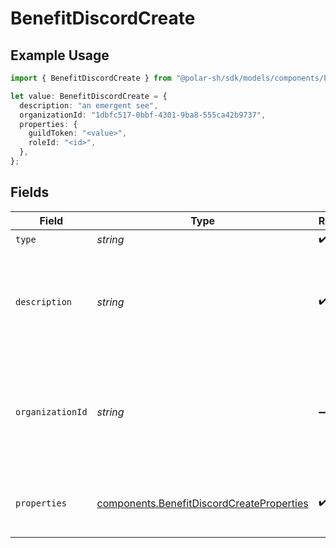 # BenefitDiscordCreate

## Example Usage

```typescript
import { BenefitDiscordCreate } from "@polar-sh/sdk/models/components/benefitdiscordcreate.js";

let value: BenefitDiscordCreate = {
  description: "an emergent see",
  organizationId: "1dbfc517-0bbf-4301-9ba8-555ca42b9737",
  properties: {
    guildToken: "<value>",
    roleId: "<id>",
  },
};
```

## Fields

| Field                                                                                                  | Type                                                                                                   | Required                                                                                               | Description                                                                                            | Example                                                                                                |
| ------------------------------------------------------------------------------------------------------ | ------------------------------------------------------------------------------------------------------ | ------------------------------------------------------------------------------------------------------ | ------------------------------------------------------------------------------------------------------ | ------------------------------------------------------------------------------------------------------ |
| `type`                                                                                                 | *string*                                                                                               | :heavy_check_mark:                                                                                     | N/A                                                                                                    |                                                                                                        |
| `description`                                                                                          | *string*                                                                                               | :heavy_check_mark:                                                                                     | The description of the benefit. Will be displayed on products having this benefit.                     |                                                                                                        |
| `organizationId`                                                                                       | *string*                                                                                               | :heavy_minus_sign:                                                                                     | The ID of the organization owning the benefit. **Required unless you use an organization token.**      | 1dbfc517-0bbf-4301-9ba8-555ca42b9737                                                                   |
| `properties`                                                                                           | [components.BenefitDiscordCreateProperties](../../models/components/benefitdiscordcreateproperties.md) | :heavy_check_mark:                                                                                     | Properties to create a benefit of type `discord`.                                                      |                                                                                                        |